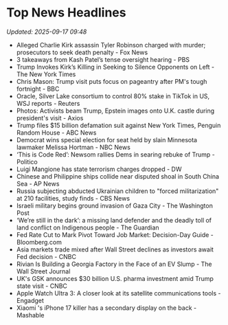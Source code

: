 # Top News Headlines

_Updated: 2025-09-17 09:48_

- Alleged Charlie Kirk assassin Tyler Robinson charged with murder; prosecutors to seek death penalty - Fox News
- 3 takeaways from Kash Patel’s tense oversight hearing - PBS
- Trump Invokes Kirk’s Killing in Seeking to Silence Opponents on Left - The New York Times
- Chris Mason: Trump visit puts focus on pageantry after PM's tough fortnight - BBC
- Oracle, Silver Lake consortium to control 80% stake in TikTok in US, WSJ reports - Reuters
- Photos: Activists beam Trump, Epstein images onto U.K. castle during president's visit - Axios
- Trump files $15 billion defamation suit against New York Times, Penguin Random House - ABC News
- Democrat wins special election for seat held by slain Minnesota lawmaker Melissa Hortman - NBC News
- ‘This is Code Red’: Newsom rallies Dems in searing rebuke of Trump - Politico
- Luigi Mangione has state terrorism charges dropped - DW
- Chinese and Philippine ships collide near disputed shoal in South China Sea - AP News
- Russia subjecting abducted Ukrainian children to "forced militarization" at 210 facilities, study finds - CBS News
- Israeli military begins ground invasion of Gaza City - The Washington Post
- ‘We’re still in the dark’: a missing land defender and the deadly toll of land conflict on Indigenous people - The Guardian
- Fed Rate Cut to Mark Pivot Toward Job Market: Decision-Day Guide - Bloomberg.com
- Asia markets trade mixed after Wall Street declines as investors await Fed decision - CNBC
- Rivian Is Building a Georgia Factory in the Face of an EV Slump - The Wall Street Journal
- UK's GSK announces $30 billion U.S. pharma investment amid Trump state visit - CNBC
- Apple Watch Ultra 3: A closer look at its satellite communications tools - Engadget
- Xiaomi 's iPhone 17 killer has a secondary display on the back - Mashable